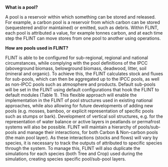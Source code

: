 **What is a pool?**

A pool is a reservoir within which something can be stored and released. For example, a carbon pool is a reservoir from which carbon can be stored (sequestered and/or maintained) or emitted, such as debris. Within FLINT, each pool is attributed a value, for example tonnes carbon, and at each time step the FLINT can move stores from one pool to another using operations.

**How are pools used in FLINT?**

FLINT is able to be configured for sub-regional, regional and national circumstances, while complying with the pool definitions of the IPCC (aboveground biomass, belowground biomass, deadwood, litter, soil (mineral and organic). To achieve this, the FLINT calculates stock and fluxes for sub-pools, which can then be aggregated up to the IPCC pools, as well as non-IPCC pools such as atmosphere and products. Default sub-pools will be set in the FLINT using default configurations that hook the FLINT to default modules (Table 1).  This flexible approach will enable the implementation in the FLINT of pool structures used in existing national approaches, while also allowing for future developments of adding new pools (e.g. mosses, bamboo, or explicit representation of specific pools such as stumps or bark). Development of vertical soil structures, e.g. for the representation of water balance or active layers in peatlands or permafrost systems will also be possible.
FLINT will maintain a hierarchy of pools/sub-pools and manage their interactions, for both Carbon & Non-carbon pools (the main pool layer). As these interactions (stocks and flows) will vary by species, it is necessary to track the outputs of attributed to specific species through the system. To manage this, FLINT will also duplicate the simulations for each species (both Tree and Crop) used during the simulation, creating species specific pool/sub-pool layers.